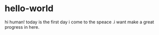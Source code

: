 # hello-world
hi human!
today is the first day i come to the speace .i want  make a great progress in here.
